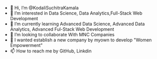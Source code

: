- 👋 Hi, I’m @KodaliSuchitraKamala
- 👀 I’m interested in Data Science, Data Analytics,Full-Stack Web Development 
- 🌱 I’m currently learning Advanced Data Science, Advanced Data Analytics, Advanced Ful-Stack Web Development 
- 💞️ I’m looking to collaborate With MNC Companies
- 🏢 I wanted establish a new company by myown to develop "Women Empowerment"
- 📫 How to reach me by GitHub, Linkdin

<!---
KodaliSuchitraKamala/KodaliSuchitraKamala is a ✨ special ✨ repository because its `README.md` (this file) appears on your GitHub profile.
You can click the Preview link to take a look at your changes.
--->
